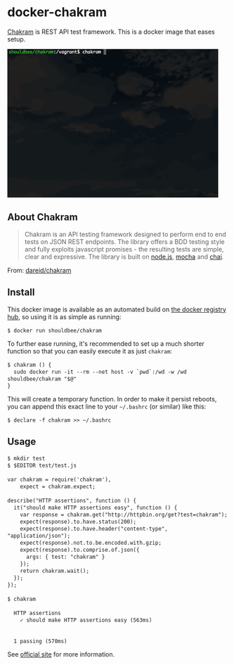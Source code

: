 # docker-chakram

[Chakram] is REST API test framework. This is a docker image that eases setup.

![](https://raw.githubusercontent.com/shouldbee/docker-chakram/master/chakram.gif)

## About Chakram

> Chakram is an API testing framework designed to perform end to end tests on JSON REST endpoints. The library offers a BDD testing style and fully exploits javascript promises - the resulting tests are simple, clear and expressive. The library is built on [node.js](https://nodejs.org/), [mocha](http://mochajs.org/) and [chai](http://chaijs.com/).

From: [dareid/chakram](https://github.com/dareid/chakram)

## Install

This docker image is available as an automated build on [the docker registry hub](https://registry.hub.docker.com/u/shouldbee/chakram/), so using it is as simple as running:


```console
$ docker run shouldbee/chakram
```

To further ease running, it's recommended to set up a much shorter function so that you can easily execute it as just `chakram`:

```
$ chakram () {
  sudo docker run -it --rm --net host -v `pwd`:/wd -w /wd shouldbee/chakram "$@"
}
```

This will create a temporary function. In order to make it persist reboots, you can append this exact line to your `~/.bashrc` (or similar) like this:

```console
$ declare -f chakram >> ~/.bashrc
```

## Usage

```console
$ mkdir test
$ $EDITOR test/test.js

var chakram = require('chakram'),
    expect = chakram.expect;

describe("HTTP assertions", function () {
  it("should make HTTP assertions easy", function () {
    var response = chakram.get("http://httpbin.org/get?test=chakram");
    expect(response).to.have.status(200);
    expect(response).to.have.header("content-type", "application/json");
    expect(response).not.to.be.encoded.with.gzip;
    expect(response).to.comprise.of.json({
      args: { test: "chakram" }
    });
    return chakram.wait();
  });
});

$ chakram

  HTTP assertions
    ✓ should make HTTP assertions easy (563ms)


  1 passing (570ms)
```

See [official site](http://dareid.github.io/chakram/) for more information.


[Chakram]: http://dareid.github.io/chakram/
